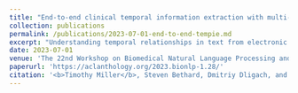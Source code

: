 ```yaml
---
title: "End-to-end clinical temporal information extraction with multi-head attention"
collection: publications
permalink: /publications/2023-07-01-end-to-end-tempie.md
excerpt: "Understanding temporal relationships in text from electronic health records can be valuable for many important downstream clinical applications. Since Clinical TempEval 2017, there has been little work on end-to-end systems for temporal relation extraction, with most work focused on the setting where gold standard events and time expressions are given. In this work, we make use of a novel multi-headed attention mechanism on top of a pre-trained transformer encoder to allow the learning process to attend to multiple aspects of the contextualized embeddings. Our system achieves state of the art results on the THYME corpus by a wide margin, in both the in-domain and cross-domain settings." # abstract can go here
date: 2023-07-01
venue: 'The 22nd Workshop on Biomedical Natural Language Processing and BioNLP Shared Tasks'
paperurl: 'https://aclanthology.org/2023.bionlp-1.28/'
citation: '<b>Timothy Miller</b>, Steven Bethard, Dmitriy Dligach, and Guergana Savova. 2023. End-to-end clinical temporal information extraction with multi-head attention. In The 22nd Workshop on Biomedical Natural Language Processing and BioNLP Shared Tasks, pages 313–319, Toronto, Canada. Association for Computational Linguistics.'
---
```

